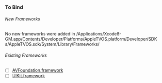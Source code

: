 ### To Bind
###### New Frameworks
No new frameworks were added in /Applications/Xcode8-GM.app/Contents/Developer/Platforms/AppleTVOS.platform/Developer/SDKs/AppleTVOS.sdk/System/Library/Frameworks/

###### Existing Frameworks
- [ ] [AVFoundation.framework](https://github.com/xamarin/xamarin-macios/wiki/AVFoundation-tvOS-GM)
- [ ] [UIKit.framework](https://github.com/xamarin/xamarin-macios/wiki/UIKit-tvOS-GM)
